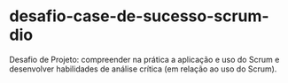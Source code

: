 # desafio-case-de-sucesso-scrum-dio
Desafio de Projeto: compreender na prática a aplicação e uso do Scrum e desenvolver habilidades de análise crítica (em relação ao uso do Scrum).
